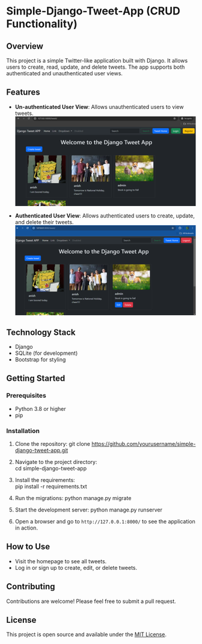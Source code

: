# Simple-Django-Tweet-App (CRUD Functionality) 

## Overview
This project is a simple Twitter-like application built with Django. It allows users to create, read, update, and delete tweets. The app supports both authenticated and unauthenticated user views.

## Features
- **Un-authenticated User View**: Allows unauthenticated users to view tweets.
![Un-authenticated User View](image.png)

- **Authenticated User View**: Allows authenticated users to create, update, and delete their tweets.
![Authenticated User View](image-1.png)

## Technology Stack
- Django
- SQLite (for development)
- Bootstrap for styling

## Getting Started

### Prerequisites
- Python 3.8 or higher
- pip

### Installation
1. Clone the repository:
git clone https://github.com/yourusername/simple-django-tweet-app.git 

2. Navigate to the project directory:<br>
cd simple-django-tweet-app

3. Install the requirements:<br>
pip install -r requirements.txt

4. Run the migrations:
python manage.py migrate 

5. Start the development server:
python manage.py runserver

6. Open a browser and go to `http://127.0.0.1:8000/` to see the application in action.

## How to Use
- Visit the homepage to see all tweets.
- Log in or sign up to create, edit, or delete tweets.

## Contributing
Contributions are welcome! Please feel free to submit a pull request.

## License
This project is open source and available under the [MIT License](LICENSE).